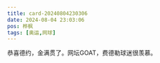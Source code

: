 ```yaml
---
title: card-20240804230306
date: 2024-08-04 23:03:06
pos: 桦枫
tags: [奥运,网球]
---
```

恭喜德约，金满贯了。网坛GOAT，费德勒球迷很羡慕。